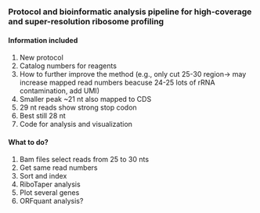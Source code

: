 ### Protocol and bioinformatic analysis pipeline for high-coverage and super-resolution ribosome profiling  

#### Information included
1. New protocol  
2. Catalog numbers for reagents
3. How to further improve the method (e.g., only cut 25-30 region-> may increase mapped read numbers beacuse 24-25 lots of rRNA contamination, add UMI)
4. Smaller peak ~21 nt also mapped to CDS
5. 29 nt reads show strong stop codon
6. Best still 28 nt  
7. Code for analysis and visualization

#### What to do?
1. Bam files select reads from 25 to 30 nts
2. Get same read numbers
3. Sort and index
4. RiboTaper analysis
5. Plot several genes
6. ORFquant analysis?















